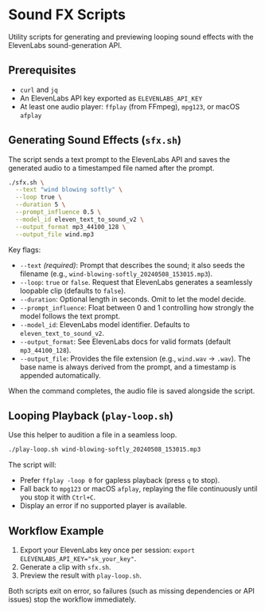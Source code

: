 # Sound FX Scripts

Utility scripts for generating and previewing looping sound effects with the ElevenLabs sound-generation API.

## Prerequisites
- `curl` and `jq`
- An ElevenLabs API key exported as `ELEVENLABS_API_KEY`
- At least one audio player: `ffplay` (from FFmpeg), `mpg123`, or macOS `afplay`

## Generating Sound Effects (`sfx.sh`)
The script sends a text prompt to the ElevenLabs API and saves the generated audio to a timestamped file named after the prompt.

```bash
./sfx.sh \
  --text "wind blowing softly" \
  --loop true \
  --duration 5 \
  --prompt_influence 0.5 \
  --model_id eleven_text_to_sound_v2 \
  --output_format mp3_44100_128 \
  --output_file wind.mp3
```

Key flags:
- `--text` *(required)*: Prompt that describes the sound; it also seeds the filename (e.g., `wind-blowing-softly_20240508_153015.mp3`).
- `--loop`: `true` or `false`. Request that ElevenLabs generates a seamlessly loopable clip (defaults to `false`).
- `--duration`: Optional length in seconds. Omit to let the model decide.
- `--prompt_influence`: Float between 0 and 1 controlling how strongly the model follows the text prompt.
- `--model_id`: ElevenLabs model identifier. Defaults to `eleven_text_to_sound_v2`.
- `--output_format`: See ElevenLabs docs for valid formats (default `mp3_44100_128`).
- `--output_file`: Provides the file extension (e.g., `wind.wav` → `.wav`). The base name is always derived from the prompt, and a timestamp is appended automatically.

When the command completes, the audio file is saved alongside the script.

## Looping Playback (`play-loop.sh`)
Use this helper to audition a file in a seamless loop.

```bash
./play-loop.sh wind-blowing-softly_20240508_153015.mp3
```

The script will:
- Prefer `ffplay -loop 0` for gapless playback (press `q` to stop).
- Fall back to `mpg123` or macOS `afplay`, replaying the file continuously until you stop it with `Ctrl+C`.
- Display an error if no supported player is available.

## Workflow Example
1. Export your ElevenLabs key once per session: `export ELEVENLABS_API_KEY="sk_your_key"`.
2. Generate a clip with `sfx.sh`.
3. Preview the result with `play-loop.sh`.

Both scripts exit on error, so failures (such as missing dependencies or API issues) stop the workflow immediately.

